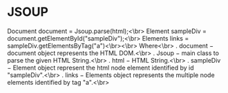 # JSOUP
Document document = Jsoup.parse(html);<\br>
Element sampleDiv = document.getElementById("sampleDiv");<\br>
Elements links = sampleDiv.getElementsByTag("a")<\br><\br>
Where<\br>
. document − document object represents the HTML DOM.<\br>
. Jsoup − main class to parse the given HTML String.<\br>
. html − HTML String.<\br>
. sampleDiv − Element object represent the html node element identified by id "sampleDiv".<\br>
. links − Elements object represents the multiple node elements identified by tag "a".<\br>
